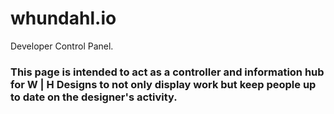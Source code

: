 # whundahl.io
Developer Control Panel.


### This page is intended to act as a controller and information hub for W | H Designs to not only display work but keep people up to date on the designer's activity. 

